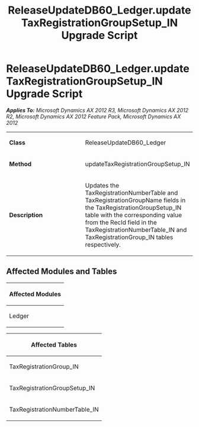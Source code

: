﻿---
title: ReleaseUpdateDB60_Ledger.updateTaxRegistrationGroupSetup_IN Upgrade Script
TOCTitle: ReleaseUpdateDB60_Ledger.updateTaxRegistrationGroupSetup_IN Upgrade Script
ms:assetid: 2228b1ab-7e27-f739-3642-2cfd602af66e
ms:mtpsurl: https://msdn.microsoft.com/en-us/library/JJ684940(v=AX.60)
ms:contentKeyID: 49707142
ms.date: 05/18/2015
mtps_version: v=AX.60
---

# ReleaseUpdateDB60\_Ledger.updateTaxRegistrationGroupSetup\_IN Upgrade Script 


_**Applies To:** Microsoft Dynamics AX 2012 R3, Microsoft Dynamics AX 2012 R2, Microsoft Dynamics AX 2012 Feature Pack, Microsoft Dynamics AX 2012_

<table>
<colgroup>
<col style="width: 50%" />
<col style="width: 50%" />
</colgroup>
<tbody>
<tr class="odd">
<td><p><strong>Class</strong></p></td>
<td><p>ReleaseUpdateDB60_Ledger</p></td>
</tr>
<tr class="even">
<td><p><strong>Method</strong></p></td>
<td><p>updateTaxRegistrationGroupSetup_IN</p></td>
</tr>
<tr class="odd">
<td><p><strong>Description</strong></p></td>
<td><p>Updates the TaxRegistrationNumberTable and TaxRegistrationGroupName fields in the TaxRegistrationGroupSetup_IN table with the corresponding value from the RecId field in the TaxRegistrationNumberTable_IN and TaxRegistrationGroup_IN tables respectively.</p></td>
</tr>
</tbody>
</table>


## Affected Modules and Tables

<table>
<colgroup>
<col style="width: 100%" />
</colgroup>
<thead>
<tr class="header">
<th><p>Affected Modules</p></th>
</tr>
</thead>
<tbody>
<tr class="odd">
<td><p>Ledger</p></td>
</tr>
</tbody>
</table>


<table>
<colgroup>
<col style="width: 100%" />
</colgroup>
<thead>
<tr class="header">
<th><p>Affected Tables</p></th>
</tr>
</thead>
<tbody>
<tr class="odd">
<td><p>TaxRegistrationGroup_IN</p></td>
</tr>
<tr class="even">
<td><p>TaxRegistrationGroupSetup_IN</p></td>
</tr>
<tr class="odd">
<td><p>TaxRegistrationNumberTable_IN</p></td>
</tr>
</tbody>
</table>

  


